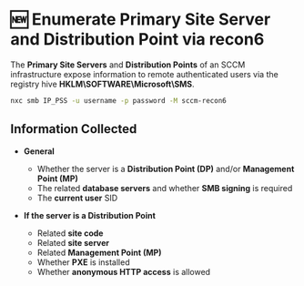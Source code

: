 # 🆕 Enumerate Primary Site Server and Distribution Point via recon6

The **Primary Site Servers** and **Distribution Points** of an SCCM infrastructure expose information to remote authenticated users via the registry hive **HKLM\SOFTWARE\Microsoft\SMS**.

```bash
nxc smb IP_PSS -u username -p password -M sccm-recon6
```

## Information Collected

- **General**
  - Whether the server is a **Distribution Point (DP)** and/or **Management Point (MP)**
  - The related **database servers** and whether **SMB signing** is required
  - The **current user** SID

- **If the server is a Distribution Point**
  - Related **site code**
  - Related **site server**
  - Related **Management Point (MP)**
  - Whether **PXE** is installed
  - Whether **anonymous HTTP access** is allowed